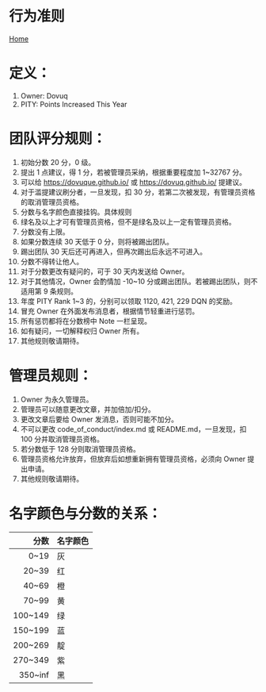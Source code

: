 # 行为准则

[Home](https://dovuque.github.io/)

# 定义：

1. Owner: Dovuq
2. PITY: Points Increased This Year

# 团队评分规则：

1. 初始分数 20 分，0 级。
2. 提出 1 点建议，得 1 分，若被管理员采纳，根据重要程度加 1~32767 分。
3. 可以给 https://dovuque.github.io/ 或 https://dovuq.github.io/ 提建议。
4. 对于滥提建议刷分者，一旦发现，扣 30 分，若第二次被发现，有管理员资格的取消管理员资格。
5. 分数与名字颜色直接挂钩。具体规则
6. 绿名及以上才可有管理员资格，但不是绿名及以上一定有管理员资格。
7. 分数没有上限。
8. 如果分数连续 30 天低于 0 分，则将被踢出团队。
9. 踢出团队 30 天后还可再进入，但再次踢出后永远不可进入。
10. 分数不得转让他人。
11. 对于分数更改有疑问的，可于 30 天内发送给 Owner。
12. 对于其他情况，Owner 会酌情加 -10~10 分或踢出团队。若被踢出团队，则不适用第 9 条规则。
13. 年度 PITY Rank 1~3 的，分别可以领取 1120, 421, 229 DQN 的奖励。
14. 冒充 Owner 在外面发布消息者，根据情节轻重进行惩罚。
15. 所有惩罚都将在分数榜中 Note 一栏呈现。
16. 如有疑问，一切解释权归 Owner 所有。
17. 其他规则敬请期待。 

# 管理员规则：

1. Owner 为永久管理员。
2. 管理员可以随意更改文章，并加倍加/扣分。
3. 更改文章后要给 Owner 发消息，否则可能不加分。
4. 不可以更改 code_of_conduct/index.md 或 README.md，一旦发现，扣 100 分并取消管理员资格。
5. 若分数低于 128 分则取消管理员资格。
6. 管理员资格允许放弃，但放弃后如想重新拥有管理员资格，必须向 Owner 提出申请。
7. 其他规则敬请期待。

# 名字颜色与分数的关系：

|分数|名字颜色|
|--:|:--|
|0~19|灰|
|20~39|红|
|40~69|橙|
|70~99|黄|
|100~149|绿|
|150~199|蓝|
|200~269|靛|
|270~349|紫|
|350~inf|黑|
